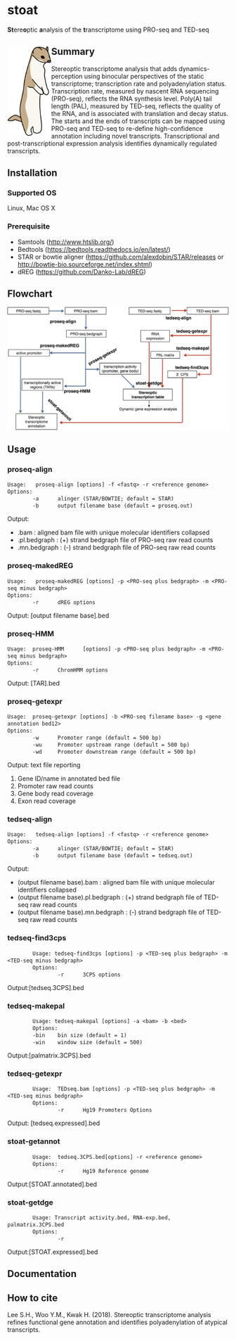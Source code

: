 # stoat
**St**ere**o**ptic **a**nalysis of the **t**ranscriptome using PRO-seq and TED-seq

## Summary <img src="img/stoat.png" alt="drawing" width="100" align="left"/>
Stereoptic transcriptome analysis that adds dynamics-perception using binocular perspectives of the static transcriptome; transcription rate and polyadenylation status. Transcription rate, measured by nascent RNA sequencing (PRO-seq), reflects the RNA synthesis level. Poly(A) tail length (PAL), measured by TED-seq, reflects the quality of the RNA, and is associated with translation and decay status. The starts and the ends of transcripts can be mapped using PRO-seq and TED-seq to re-define high-confidence annotation including novel transcripts. Transcriptional and post-transcriptional expression analysis identifies dynamically regulated transcripts.

## Installation

### Supported OS
Linux, Mac OS X

### Prerequisite
* Samtools (http://www.htslib.org/)
* Bedtools (https://bedtools.readthedocs.io/en/latest/)
* STAR or bowtie aligner (https://github.com/alexdobin/STAR/releases or http://bowtie-bio.sourceforge.net/index.shtml)
* dREG (https://github.com/Danko-Lab/dREG)

## Flowchart
<img src="img/STOAT-FLOWCHART.png" alt="drawing" width="800" />

## Usage

### proseq-align
```
Usage:   proseq-align [options] -f <fastq> -r <reference genome>
Options:
        -a      alinger (STAR/BOWTIE; default = STAR)
        -b      output filename base (default = proseq.out)
```
Output:
  * <output filename base>.bam : aligned bam file with unique molecular identifiers collapsed
  * <output filename base>.pl.bedgraph : (+) strand bedgraph file of PRO-seq raw read counts
  * <output filename base>.mn.bedgraph : (-) strand bedgraph file of PRO-seq raw read counts
         
### proseq-makedREG
```
Usage:   proseq-makedREG [options] -p <PRO-seq plus bedgraph> -m <PRO-seq minus bedgraph>
Options:
        -r      dREG options
```
Output:  [output filename base].bed
### proseq-HMM
```
Usage:  proseq-HMM      [options] -p <PRO-seq plus bedgraph> -m <PRO-seq minus bedgraph>
Options:
        -r      ChromHMM options 
```
Output: [TAR].bed

### proseq-getexpr
```
Usage:  proseq-getexpr [options] -b <PRO-seq filename base> -g <gene annotation bed12>
Options: 
        -w      Promoter range (default = 500 bp)
        -wu     Promoter upstream range (default = 500 bp)
        -wd     Promoter downstream range (default = 500 bp)
```
Output: text file reporting
1. Gene ID/name in annotated bed file
2. Promoter raw read counts
3. Gene body read coverage
4. Exon read coverage

### tedseq-align
```
Usage:   tedseq-align [options] -f <fastq> -r <reference genome>
Options:
        -a      alinger (STAR/BOWTIE; default = STAR)
        -b      output filename base (default = tedseq.out)
```
Output:
  * (output filename base).bam : aligned bam file with unique molecular identifiers collapsed
  * (output filename base).pl.bedgraph : (+) strand bedgraph file of TED-seq raw read counts
  * (output filename base).mn.bedgraph : (-) strand bedgraph file of TED-seq raw read counts

### tedseq-find3cps   
```
        Usage: tedseq-find3cps [options] -p <TED-seq plus bedgraph> -m <TED-seq minus bedgraph>
        Options:
                -r      3CPS options
 ```
Output:[tedseq.3CPS].bed
 
### tedseq-makepal 
```
        Usage: tedseq-makepal [options] -a <bam> -b <bed>
        Options:
        -bin    bin size (default = 1)
        -win    window size (default = 500)
```
Output:[palmatrix.3CPS].bed

### tedseq-getexpr
```
        Usage:  TEDseq.bam [options] -p <TED-seq plus bedgraph> -m <TED-seq minus bedgraph>
        Options: 
                -r      Hg19 Promoters Options
```
Output: [tedseq.expressed].bed

### stoat-getannot
```
        Usage:  tedseq.3CPS.bed[options] -r <reference genome>
        Options:
                -r      Hg19 Reference genome  
```
Output:[STOAT.annotated].bed 
### stoat-getdge
```
        Usage: Transcript activity.bed, RNA-exp.bed, palmatrix.3CPS.bed 
        Options:
                -r      
```
Output:[STOAT.expressed].bed
## Documentation

## How to cite
Lee S.H., Woo Y.M., Kwak H. (2018). Stereoptic transcriptome analysis refines functional gene annotation and identifies polyadenylation of atypical transcripts.
